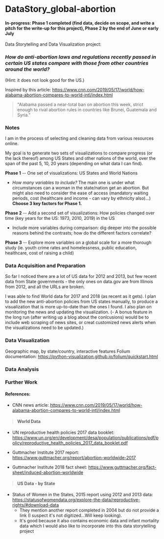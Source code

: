# DataStory_global-abortion

#### In-progress: Phase 1 completed (find data, decide on scope, and write a pitch for the write-up for this project), Phase 2 by the end of June or early July

Data Storytelling and Data Visualization project: 
### *How do anti-abortion laws and regulations recently passed in certain US states compare with those from other countries around the world?* 

(Hint: it does not look good for the US.)

Inspired by this article: https://www.cnn.com/2019/05/17/world/how-alabama-abortion-compares-to-world-intl/index.html

> "Alabama passed a near-total ban on abortion this week, strict enough to rival abortion rules in countries like Brunei, Guatemala and Syria."


### Notes
I am in the process of selecting and cleaning data from various resources online. 

My goal is to generate two sets of visualizations to compare progress (or the lack thereof) among US States and other nations of the world, over the span of the past 5, 10, 20 years (depending on what data I can find). 

**Phase 1** -- One set of visualizations: US States and World Nations
  - *How many variables to include?* The main one is under what circumstances can a woman in the state/nation get an abortion. 
  But might also need to consider the ease of access (mandatory waiting periods, cost (healthcare and income - can vary by ethnicity also)...) **Choose 3 key factors for Phase 1.**
  
**Phase 2** -- Add a second set of visualizations: How policies changed over time (key years for the US: 1973, 2010, 2019) in the US 
  - Include more variables during comparison: dig deeper into the possible reasons behind the contrasts; how do the different factors correlate?
  
**Phase 3** -- Explore more variables on a global scale for a more thorough study (ie. youth crime rates and homelessness, public education, healthcare, cost of raising a child)

### Data Acquisition and Preparation
So far I noticed there are a lot of US data for 2012 and 2013, but few recent data from State governments - the only ones on data.gov are from Illinois from 2012, and all the URLs are broken.

I was able to find World data for 2017 and 2018 (as recent as it gets). I plan to add the new anti-abortion policies from US states manually, to produce a visualization that is more up-to-date than the ones I found. I also plan on monitoring the news and updating the visualization.
  (- A bonus feature in the long run (after writing up a blog about the conlcusions) would be to include web scraping of news sites, or creat customized news alerts when the visualizations need to be updated.)

### Data Visualization
Geographic map, by state/country, interactive features
Folium documentation: https://python-visualization.github.io/folium/quickstart.html

### Data Analysis

### Further Work


#### References:
* CNN news article:
https://www.cnn.com/2019/05/17/world/how-alabama-abortion-compares-to-world-intl/index.html

> #### World Data

* UN reproductive health policies 2017 data booklet:
https://www.un.org/en/development/desa/population/publications/pdf/policy/reproductive_health_policies_2017_data_booklet.pdf


* Guttmacher Institute 2017 report:
https://www.guttmacher.org/report/abortion-worldwide-2017

* Guttmacher Institute 2018 fact sheet:
https://www.guttmacher.org/fact-sheet/induced-abortion-worldwide


> #### US Data - by State

* Status of Women in the States, 2015 report using 2012 and 2013 data: https://statusofwomendata.org/explore-the-data/reproductive-rights/#download-data
  - They mention another report completed in 2004 but do not provide a link (I suspect it's not digitized...Will keep looking).
  - It's good because it also contains economic data and infant mortality data which I would also like to incorporate into this data storytelling project
